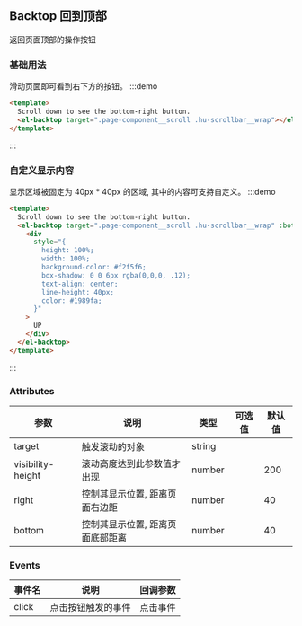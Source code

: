 ## Backtop 回到顶部

返回页面顶部的操作按钮

### 基础用法

滑动页面即可看到右下方的按钮。
:::demo

```html
<template>
  Scroll down to see the bottom-right button.
  <el-backtop target=".page-component__scroll .hu-scrollbar__wrap"></el-backtop>
</template>
```

:::

### 自定义显示内容

显示区域被固定为 40px \* 40px 的区域, 其中的内容可支持自定义。
:::demo

```html
<template>
  Scroll down to see the bottom-right button.
  <el-backtop target=".page-component__scroll .hu-scrollbar__wrap" :bottom="100">
    <div
      style="{
        height: 100%;
        width: 100%;
        background-color: #f2f5f6;
        box-shadow: 0 0 6px rgba(0,0,0, .12);
        text-align: center;
        line-height: 40px;
        color: #1989fa;
      }"
    >
      UP
    </div>
  </el-backtop>
</template>
```

:::

### Attributes

| 参数              | 说明                             | 类型            | 可选值 | 默认值 |
| ----------------- | -------------------------------- | --------------- | ------ | ------ |
| target            | 触发滚动的对象                   | string          |        |        |
| visibility-height | 滚动高度达到此参数值才出现       | number |        | 200    |
| right             | 控制其显示位置, 距离页面右边距   | number |        | 40     |
| bottom            | 控制其显示位置, 距离页面底部距离 | number |        | 40     |

### Events

| 事件名 | 说明               | 回调参数 |
| ------ | ------------------ | -------- |
| click  | 点击按钮触发的事件 | 点击事件 |
